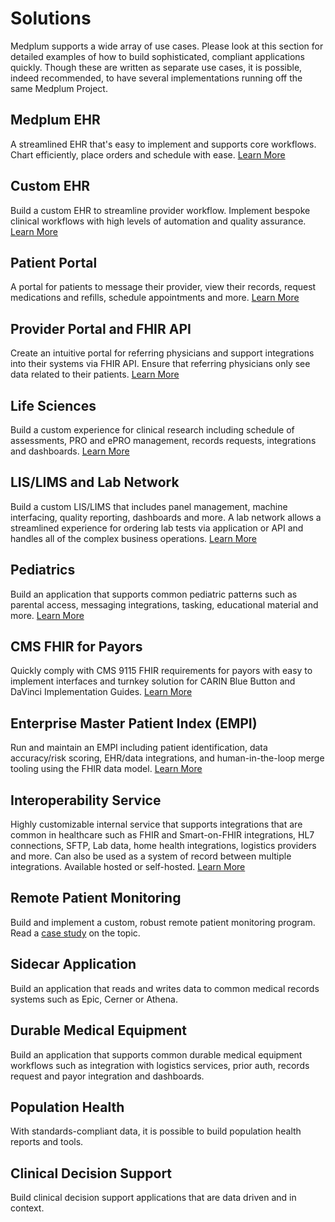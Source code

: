 # Solutions

Medplum supports a wide array of use cases. Please look at this section for detailed examples of how to build sophisticated, compliant applications quickly. Though these are written as separate use cases, it is possible, indeed recommended, to have several implementations running off the same Medplum Project.

## Medplum EHR

A streamlined EHR that's easy to implement and supports core workflows. Chart efficiently, place orders and schedule with ease. [Learn More](/solutions/medplum-ehr)

## Custom EHR

Build a custom EHR to streamline provider workflow. Implement bespoke clinical workflows with high levels of automation and quality assurance. [Learn More](/solutions/custom-ehr)

## Patient Portal

A portal for patients to message their provider, view their records, request medications and refills, schedule appointments and more. [Learn More](/solutions/patient-portal)

## Provider Portal and FHIR API

Create an intuitive portal for referring physicians and support integrations into their systems via FHIR API. Ensure that referring physicians only see data related to their patients. [Learn More](/solutions/provider-portal)

## Life Sciences

Build a custom experience for clinical research including schedule of assessments, PRO and ePRO management, records requests, integrations and dashboards. [Learn More](/solutions/life-sciences)

## LIS/LIMS and Lab Network

Build a custom LIS/LIMS that includes panel management, machine interfacing, quality reporting, dashboards and more. A lab network allows a streamlined experience for ordering lab tests via application or API and handles all of the complex business operations. [Learn More](/solutions/lab)

## Pediatrics

Build an application that supports common pediatric patterns such as parental access, messaging integrations, tasking, educational material and more. [Learn More](/solutions/pediatrics)

## CMS FHIR for Payors

Quickly comply with CMS 9115 FHIR requirements for payors with easy to implement interfaces and turnkey solution for CARIN Blue Button and DaVinci Implementation Guides. [Learn More](/docs/compliance/cms-fhir)

## Enterprise Master Patient Index (EMPI)

Run and maintain an EMPI including patient identification, data accuracy/risk scoring, EHR/data integrations, and human-in-the-loop merge tooling using the FHIR data model. [Learn More](/docs/fhir-datastore/patient-deduplication)

## Interoperability Service

Highly customizable internal service that supports integrations that are common in healthcare such as FHIR and Smart-on-FHIR integrations, HL7 connections, SFTP, Lab data, home health integrations, logistics providers and more. Can also be used as a system of record between multiple integrations. Available hosted or self-hosted. [Learn More](/products/integration)

## Remote Patient Monitoring

Build and implement a custom, robust remote patient monitoring program. Read a [case study](/blog/codex-and-the-power-of-g10) on the topic.

## Sidecar Application

Build an application that reads and writes data to common medical records systems such as Epic, Cerner or Athena.

## Durable Medical Equipment

Build an application that supports common durable medical equipment workflows such as integration with logistics services, prior auth, records request and payor integration and dashboards.

## Population Health

With standards-compliant data, it is possible to build population health reports and tools.

## Clinical Decision Support

Build clinical decision support applications that are data driven and in context.
